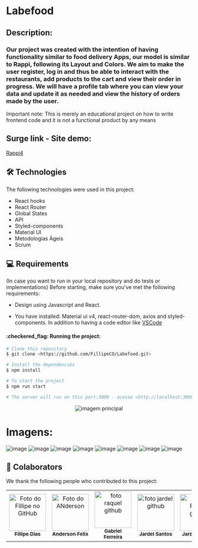 # Labefood

## Description: 
### Our project was created with the intention of having functionality similar to food delivery Apps, our model is similar to Rappi, following its Layout and Colors. We aim to make the user register, log in and thus be able to interact with the restaurants, add products to the cart and view their order in progress. We will have a profile tab where you can view your data and update it as needed and view the history of orders made by the user.

Important note: This is merely an educational project on how to write frontend code and it is not a functional product by any means

## Surge link - Site demo:
<a href="https://rappi4-5.surge.sh">Rappi4</a>

<h2 id="tecnologias"> 🛠 Technologies </h2>

The following technologies were used in this project:

* React hooks
* React Router
* Global States
* API
* Styled-components
* Material UI
* Metodologias Ágeis
* Scrum

## 💻 Requirements
(In case you want to run in your local repository and do tests or implementations)
Before starting, make sure you've met the following requirements:

* Design using Javascript and React.

* You have installed: Material ui v4, react-router-dom, axios and styled-components.
In addition to having a code editor like [VSCode](https://code.visualstudio.com/)

<h4>:checkered_flag: Running the project:</h4>

```bash
# Clone this repository
$ git clone <https://github.com/FillipeCO/Labefood.git>

# Install the dependencies
$ npm install

# To start the project
$ npm run start

# The server will run on this port:3000 - acesse <http://localhost:3000>
```
<p align="center">

<img src="https://i.postimg.cc/6pzPmdNP/Rappi4-Abertura.png" alt="imagem principal">
 
 </p>

# Imagens:
![image](https://user-images.githubusercontent.com/94733546/159110599-b3cbd39f-9df5-48a5-b479-07ece8572d99.png)
![image](https://user-images.githubusercontent.com/94733546/159110613-1059cd64-95b6-44a6-96a7-56971fa9aec8.png)
![image](https://user-images.githubusercontent.com/94733546/159110637-e5ecec3a-bc1b-4d42-9204-e3c7ed884ea6.png)
![image](https://user-images.githubusercontent.com/94733546/159110682-f93b35e3-99bf-4a67-8072-15c7b10e8463.png)
![image](https://user-images.githubusercontent.com/94733546/159110771-067cd027-91e3-4790-8aaa-cc23d3c1ef38.png)
![image](https://user-images.githubusercontent.com/94733546/159110785-d9a3fc5b-7ed4-4dfe-a3c6-d05482e7856b.png)
![image](https://user-images.githubusercontent.com/94733546/159110792-ca81c2e0-7e04-458a-88f0-c2fb5f4bdb35.png)
![image](https://user-images.githubusercontent.com/94733546/159110809-41e5057b-59be-45e6-b35f-efc057f7e9cf.png)


## 🤝 Colaborators

We thank the following people who contributed to this project:

<table>
  <tr>
    <td align="center">
      <a href="#">
        <img src="https://avatars.githubusercontent.com/u/87552890?v=4" width="100px;" alt="Foto do Fillipe no GitHub"/><br>
        <sub>
          <b>Fillipe Dias</b>
        </sub>
      </a>
    </td>
    <td align="center">
      <a href="#">
        <img src="https://avatars.githubusercontent.com/u/94788717?v=4" width="100px;" alt="Foto do ANderson"/><br>
        <sub>
          <b>Anderson Felix</b>
        </sub>
      </a>
    </td>
    <td align="center">
      <a href="#">
        <img src="https://avatars.githubusercontent.com/u/85976494?v=4" width="100px;" alt="foto raquel github"/><br>
        <sub>
          <b>Gabriel Ferreira</b>
        </sub>
      </a>
    </td>
    <td align="center">
      <a href="#">
        <img src="https://avatars.githubusercontent.com/u/86195881?v=4" width="100px;" alt="foto jardel github"/><br>
        <sub>
          <b>Jardel Santos</b>
        </sub>
                </sub>
      </a>
    </td>
    <td align="center">
      <a href="#">
        <img src="https://avatars.githubusercontent.com/u/94733546?v=4" width="100px;" alt="foto Rafael github"/><br>
        <sub>
          <b>Jardel Santos</b>
        </sub>
      </a>
    </td>
  </tr>
</table>
